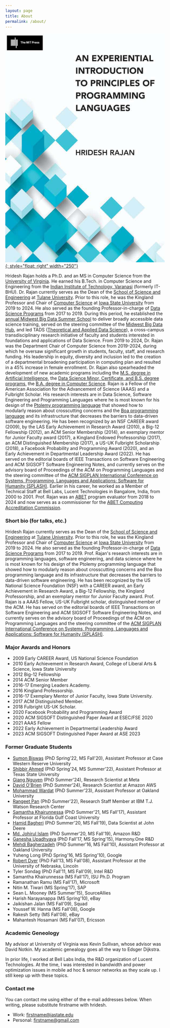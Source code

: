 ```yaml
---
layout: page
title: About
permalink: /about/
---
```



[![bookimage](images/eipopl.jpeg){: style="float: right" width="250"}](https://mitpress.mit.edu/9780262045452/an-experiential-introduction-to-principles-of-programming-languages/)

Hridesh Rajan holds a Ph.D. and an MS in Computer Science from the [University of Virginia](https://virginia.edu).
He earned his B.Tech. in Computer Science and Engineering from 
the [Indian Institute of Technology, Varanasi](https://iitbhu.ac.in) (formerly IT-BHU).
Dr. Rajan currently serves as the Dean of the [School of Science and Engineering](https://sse.tulane.edu)
at [Tulane University](https://tulane.edu).
Prior to this role, he was the Kingland Professor and Chair
of [Computer Science](https://www.cs.iastate.edu)
at [Iowa State University](https://www.iastate.edu) from 2019 to 2024.
He also served as the founding Professor-in-charge of 
[Data Science Programs](https://datascience.iastate.edu) from 2017 to 2019.
During this period, he established the [annual Midwest Big Data Summer School](https://mbds.cs.iastate.edu) 
to deliver broadly accessible data science training,
served on the steering committee of the [Midwest Big Data Hub](https://midwestbigdatahub.org),
and led TADS ([Theoretical and Applied Data Science](https://tads.research.iastate.edu)), 
a cross-campus transdisciplinary research initiative of faculty and students interested 
in foundations and applications of Data Science.
From 2019 to 2024, Dr. Rajan was the Department Chair of Computer Science from 2019-2024, 
during which he oversaw significant growth in students, faculty, staff, and research funding.
His leadership in equity, diversity and inclusion led to the creation of a 
departmental broadening participation in computing plan and resulted
in a 45% increase in female enrollment.
Dr. Rajan also spearheaded the development of new academic programs including 
the [M.S. degree in Artificial Intelligence](https://www.cs.iastate.edu/ai), 
the [Data Science Minor, Certificate, and B.S. degree programs](https://datascience.iastate.edu),
the [B.A. degree in Computer Science](https://www.cs.iastate.edu/bachelor-arts-computer-science-approved-iowa-board-regents).
Rajan is a Fellow of the American Association for the Advancement of Science (AAAS)
and a Fulbright Scholar.
His research interests are in
Data Science, Software Engineering and Programming Languages 
where he is most known for his design of the 
[Ptolemy programming language](https://ptolemy.cs.iastate.edu) that 
showed how to modularly reason about crosscutting concerns and the 
[Boa programming language](https://boa.cs.iastate.edu) 
and its infrastructure that decreases the barriers to data-driven software engineering. 
He has been recognized by an NSF CAREER award (2009), 
by the LAS Early Achievement in Research Award (2010), 
a Big-12 Fellowship (2012), 
an ACM Senior Membership (2014), 
an exemplary mentor for Junior Faculty award (2017), 
a Kingland Endowed Professorship (2017), 
an ACM Distinguished Membership (2017), 
a US-UK Fulbright Scholarship (2018),
a Facebook Probability and Programming Award (2020), and 
an Early Achievement in Departmental Leadership Award (2022). 
He has served on the editorial boards of IEEE Transactions on Software Engineering and 
ACM SIGSOFT Software Engineering Notes, and currently serves on the advisory 
board of Proceedings of the ACM on Programming Languages and the steering committee of 
the [ACM SIGPLAN International Conference on Systems, Programming, Languages and Applications: Software for Humanity (SPLASH)](https://2024.splashcon.org). 
Earlier in his career, he worked as a Member of Technical Staff at Bell Labs,
Lucent Technologies in Bangalore, India, from 2000 to 2001.
Prof. Rajan was an [ABET](https://ABET.org/) program evaluator from 2018 to 2024 
and now serves as a commissioner for the [ABET Computing Accreditation Commission](https://www.abet.org/about-abet/governance/accreditation-commissions-2/).



### Short bio (for talks, etc.)

Hridesh Rajan currently serves as the Dean of the [School of Science and Engineering](https://sse.tulane.edu) at [Tulane University](https://tulane.edu). Prior to this role, he was the Kingland Professor and Chair of [Computer Science](https://www.cs.iastate.edu) at [Iowa State University](https://www.iastate.edu) from 2019 to 2024.  He also served as the founding Professor-in-charge of [Data Science Programs](https://datascience.iastate.edu) from 2017 to 2019. Prof. Rajan's research interests are in programming languages, software engineering, and data science where he is most known for his design of the Ptolemy programming language that showed how to modularly reason about crosscutting concerns and the Boa programming language and its infrastructure that decreases the barriers to data-driven software engineering. He has been recognized by the US National Science Foundation (NSF) with a CAREER award, an Early Achievement in Research Award, a Big-12 Fellowship, the Kingland Professorship, and an exemplary mentor for Junior Faculty award. Prof. Rajan is a AAAS Fellow, US-UK Fulbright scholar, distinguished member of the ACM. He has served on the editorial boards of IEEE Transactions on Software Engineering and ACM SIGSOFT Software Engineering Notes, and currently serves on the advisory board of Proceedings of the ACM on Programming Languages and the steering committee of the [ACM SIGPLAN International Conference on Systems, Programming, Languages and Applications: Software for Humanity (SPLASH)](https://2024.splashcon.org).

### Major Awards and Honors

- 2009 Early CAREER Award, US National Science Foundation
- 2010 Early Achievement in Research Award, College of Liberal Arts & Science, Iowa State University
- 2012 Big-12 Fellowship
- 2014 ACM Senior Member
- 2016-17 Emerging Leaders Academy. 
- 2016 Kingland Professorship. 
- 2016-17 Exemplary Mentor of Junior Faculty, Iowa State University. 
- 2017 ACM Distinguished Member.
- 2018 Fulbright US-UK Scholar.
- 2020 Facebook Probability and Programming Award
- 2020 ACM SIGSOFT Distinguished Paper Award at ESEC/FSE 2020
- 2021 AAAS Fellow 
- 2022 Early Achievement in Departmental Leadership Award
- 2023 ACM SIGSOFT Distinguished Paper Award at ASE 2023

### Former Graduate Students

- [Sumon Biswas](https://sumonbis.github.io) (PhD Spring'22, MS Fall'20), Assistant Professor at Case Western Reserve University
- [Shibbir Ahmed](https://shibbirtanvin.github.io) (PhD Spring'24, MS Summer'22), Assistant Professor at Texas State University
- [Giang Nguyen](https://www.linkedin.com/in/giang-nguyen-b6945914b/) (PhD Summer'24), Research Scientist at Meta
- [David O'Brien](https://www.linkedin.com/in/davidobr/) (PhD Summer'24), Research Scientist at Amazon AWS
- [Mohammad Wardat](https://scholar.google.com/citations?user=04sYwigAAAAJ&hl=ar) (PhD Summer'23), Assistant Professor at Oakland University
- [Rangeet Pan](https://rangeetpan.github.io) (PhD Summer'22), Research Staff Member at IBM T.J. Watson Research Center
- [Samantha Khairunnessa](https://www.linkedin.com/in/samantha-syeda/) (PhD Summer'21, MS Fall'17), Assistant Professor at Florida Gulf Coast University
- [Hamid Bagheri](https://www.linkedin.com/in/hamidbagheri/) (PhD Summer'20, MS Fall'19), Data Scientist at John Deere
- [Md. Johirul Islam](https://www.linkedin.com/in/johir/) (PhD Summer'20, MS Fall'19), Amazon R&D
- [Ganesha Upadhyaya](https://www.linkedin.com/in/gupadhyaya/) (PhD Fall'17, MS Spring'15), Harmony.One R&D
- [Mehdi Bagherzadeh](https://mbagherz.bitbucket.io) (PhD Summer'16, MS Fall'10), Assistant Professor at Oakland University
- Yuheng Long (PhD Spring'16, MS Spring'10), Google
- [Robert Dyer](https://cse.unl.edu/~rdyer/) (PhD Fall'13, MS Fall'08), Assistant Professor at the University of Nebraska, Lincoln
- Tyler Sondag (PhD Fall'11, MS Fall'09), Intel R&D
- Samantha Khairunnessa (MS Fall'17), ISU Ph.D. Program
- Ramanathan Ramu (MS Fall'17), Microsoft
- Nitin M. Tiwari (MS Spring'17), SAP
- Sean L. Mooney (MS Summer'15), SourceAllies
- Harish Narayanappa (MS Spring'10), eBay
- Jaikishan Jalan (MS Fall'09), Squad
- Youssef W. Hanna (MS Fall'08), Google
- Rakesh Setty (MS Fall'08), eBay
- Mahantesh Hosamani (MS Fall'07), Ericsson


### Academic Geneology

My advisor at University of Virginia was Kevin Sullivan, 
whose advisor was David Notkin. 
My academic genealogy goes all the way to Edsger Dijkstra.

In prior life, I worked at Bell Labs India, the R&D organization of Lucent Technologies. At the time, I was interested in bandwidth and power optimization issues in mobile ad hoc & sensor networks as they scale up. I still keep up with these topics.

### Contact me

You can contact me using either of the e-mail addresses below. 
When writing, please substitute firstname with hridesh.

* Work: [firstname@iastate.edu](mailto:firstname@iastate.edu)
* Personal: [firstname@gmail.com](mailto:firstname@gmail.com)

